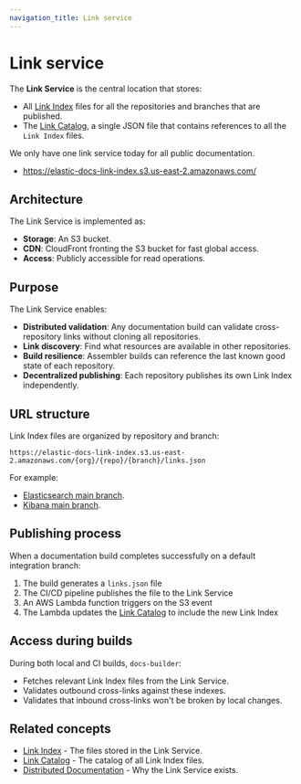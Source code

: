 ```yaml
---
navigation_title: Link service
---
```


# Link service

The **Link Service** is the central location that stores:

* All [Link Index](link-index.md) files for all the repositories and branches that are published.
* The [Link Catalog](link-catalog.md), a single JSON file that contains references to all the `Link Index` files.

We only have one link service today for all public documentation.

* https://elastic-docs-link-index.s3.us-east-2.amazonaws.com/

## Architecture

The Link Service is implemented as:

* **Storage**: An S3 bucket.
* **CDN**: CloudFront fronting the S3 bucket for fast global access.
* **Access**: Publicly accessible for read operations.

## Purpose

The Link Service enables:

* **Distributed validation**: Any documentation build can validate cross-repository links without cloning all repositories.
* **Link discovery**: Find what resources are available in other repositories.
* **Build resilience**: Assembler builds can reference the last known good state of each repository.
* **Decentralized publishing**: Each repository publishes its own Link Index independently.

## URL structure

Link Index files are organized by repository and branch:

```
https://elastic-docs-link-index.s3.us-east-2.amazonaws.com/{org}/{repo}/{branch}/links.json
```

For example:
* [Elasticsearch main branch](https://elastic-docs-link-index.s3.us-east-2.amazonaws.com/elastic/elasticsearch/main/links.json).
* [Kibana main branch](https://elastic-docs-link-index.s3.us-east-2.amazonaws.com/elastic/kibana/main/links.json).

## Publishing process

When a documentation build completes successfully on a default integration branch:

1. The build generates a `links.json` file
2. The CI/CD pipeline publishes the file to the Link Service
3. An AWS Lambda function triggers on the S3 event
4. The Lambda updates the [Link Catalog](link-catalog.md) to include the new Link Index

## Access during builds

During both local and CI builds, `docs-builder`:

* Fetches relevant Link Index files from the Link Service.
* Validates outbound cross-links against these indexes.
* Validates that inbound cross-links won't be broken by local changes.

## Related concepts

* [Link Index](link-index.md) - The files stored in the Link Service.
* [Link Catalog](link-catalog.md) - The catalog of all Link Index files.
* [Distributed Documentation](distributed-documentation.md) - Why the Link Service exists.
